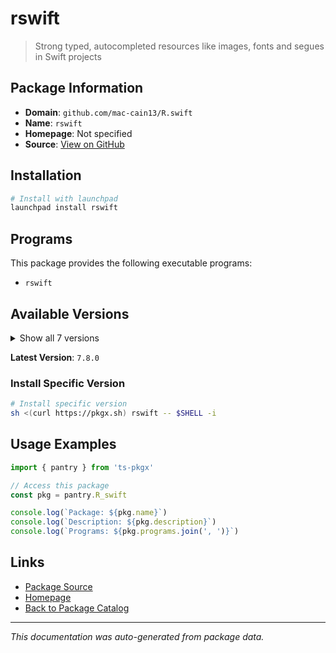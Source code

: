 # rswift

> Strong typed, autocompleted resources like images, fonts and segues in Swift projects

## Package Information

- **Domain**: `github.com/mac-cain13/R.swift`
- **Name**: `rswift`
- **Homepage**: Not specified
- **Source**: [View on GitHub](https://github.com/pkgxdev/pantry/tree/main/projects/github.com/mac-cain13/R.swift/package.yml)

## Installation

```bash
# Install with launchpad
launchpad install rswift
```

## Programs

This package provides the following executable programs:

- `rswift`

## Available Versions

<details>
<summary>Show all 7 versions</summary>

- `7.8.0`, `7.7.0`, `7.6.1`, `7.6.0`, `7.5.0`
- `7.4.0`, `7.3.2`

</details>

**Latest Version**: `7.8.0`

### Install Specific Version

```bash
# Install specific version
sh <(curl https://pkgx.sh) rswift -- $SHELL -i
```

## Usage Examples

```typescript
import { pantry } from 'ts-pkgx'

// Access this package
const pkg = pantry.R_swift

console.log(`Package: ${pkg.name}`)
console.log(`Description: ${pkg.description}`)
console.log(`Programs: ${pkg.programs.join(', ')}`)
```

## Links

- [Package Source](https://github.com/pkgxdev/pantry/tree/main/projects/github.com/mac-cain13/R.swift/package.yml)
- [Homepage](#)
- [Back to Package Catalog](../package-catalog.md)

---

*This documentation was auto-generated from package data.*
